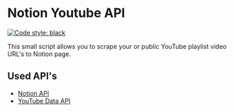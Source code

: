 # Notion Youtube API
[![Code style: black](https://img.shields.io/badge/code%20style-black-000000.svg)](https://github.com/psf/black)

This small script allows you to scrape your or public YouTube playlist video URL's to Notion page.

## Used API's
- [Notion API](https://developers.notion.com/)
- [YouTube Data API](https://developers.google.com/youtube/v3/docs/playlists/list?hl=ru)
